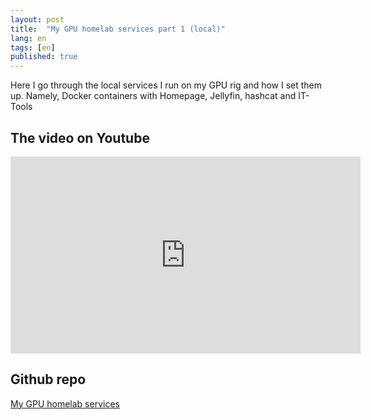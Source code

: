 ```yaml
---
layout: post
title:  "My GPU homelab services part 1 (local)"
lang: en
tags: [en]
published: true
---
```


Here I go through the local services I run on my GPU rig and how I set them up. Namely, Docker containers with Homepage, Jellyfin, hashcat and IT-Tools

## The video on Youtube

<iframe width="560" height="315" src="https://www.youtube.com/embed/aE2Ep6fClC8" title="YouTube video player" frameborder="0" allow="accelerometer; autoplay; clipboard-write; encrypted-media; gyroscope; picture-in-picture; web-share" referrerpolicy="strict-origin-when-cross-origin" allowfullscreen></iframe>

## Github repo

[My GPU homelab services](https://github.com/placebeyondtheclouds/my-homelab-services-docker-stack)

